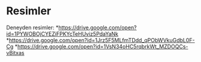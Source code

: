 # Resimler

Deneyden resimler:
*https://drive.google.com/open?id=1PYWOBOjCYEZiFPKYcTeHUviz5PdaYaNk
*https://drive.google.com/open?id=1Jrz5F5MLfmTDdd_qPObWVkuGdbL0F-Cg
*https://drive.google.com/open?id=1VsN34oHC5rqbrkWt_MZDOQCs-vBitxas

